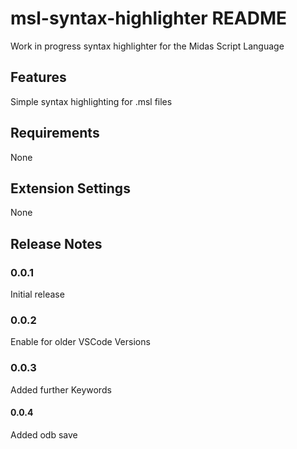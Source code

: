 # msl-syntax-highlighter README

Work in progress syntax highlighter for the Midas Script Language

## Features

Simple syntax highlighting for .msl files

## Requirements

None

## Extension Settings

None


## Release Notes

### 0.0.1

Initial release

### 0.0.2 

Enable for older VSCode Versions

### 0.0.3

Added further Keywords

#### 0.0.4 

Added odb save